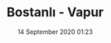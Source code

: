 ---
title: Bostanlı - Vapur
date: 14 September 2020 01:23
photo: A1F4FA8F-5454-4B4E-8CEF-255037CB2F9B.jpeg
---